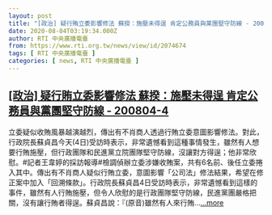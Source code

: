 ```yaml
---
layout: post
title: "[政治] 疑行賄立委影響修法 蘇揆：施壓未得逞 肯定公務員與黨團堅守防線 - 200804-4"
date: 2020-08-04T03:19:34.000Z
author: RTI 中央廣播電臺
from: https://www.rti.org.tw/news/view/id/2074674
tags: [ RTI 中央廣播電臺 ]
categories: [ news, RTI 中央廣播電臺 ]
---
```

<!--1596511174000-->
[[政治] 疑行賄立委影響修法 蘇揆：施壓未得逞 肯定公務員與黨團堅守防線 - 200804-4](https://www.rti.org.tw/news/view/id/2074674)
------

<div>
立委疑似收賄風暴越演越烈，傳出有不肖商人透過行賄立委意圖影響修法。對此，行政院長蘇貞昌今天(4日)受訪時表示，非常遺憾看到這種事情發生，雖然有人想要行賄施壓，但行政團隊和民進黨立院團隊堅守防線，沒讓對方得逞；他非常欣慰。#記者王韋婷的採訪報導#檢調偵辦立委涉嫌收賄案，共有6名前、後任立委捲入其中。傳出有不肖商人疑似行賄立委，意圖影響「公司法」修法結果，希望在修正案中加入「回溯條款」。行政院長蘇貞昌4日受訪時表示，非常遺憾看到這樣的事件，雖然有人行賄施壓，但令人欣慰的是行政團隊堅守防線，民進黨團嚴格把關，沒有讓行賄者得逞。蘇貞昌說：『(原音)雖然有人來行賄...<a target="_blank" href="https://www.rti.org.tw/news/view/id/2074674">...more</a>
</div>
